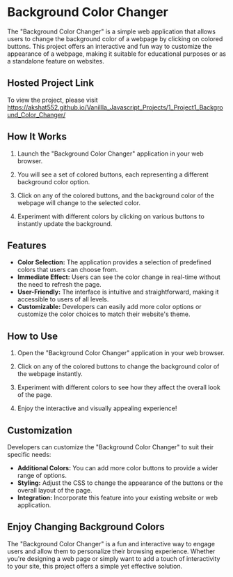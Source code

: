 # Background Color Changer

The "Background Color Changer" is a simple web application that allows users to change the background color of a webpage by clicking on colored buttons. This project offers an interactive and fun way to customize the appearance of a webpage, making it suitable for educational purposes or as a standalone feature on websites.

## Hosted Project Link

To view the project, please visit https://akshat552.github.io/Vanillla_Javascript_Projects/1_Project1_Background_Color_Changer/
## How It Works

1. Launch the "Background Color Changer" application in your web browser.

2. You will see a set of colored buttons, each representing a different background color option.

3. Click on any of the colored buttons, and the background color of the webpage will change to the selected color.

4. Experiment with different colors by clicking on various buttons to instantly update the background.

## Features

- **Color Selection:** The application provides a selection of predefined colors that users can choose from.
- **Immediate Effect:** Users can see the color change in real-time without the need to refresh the page.
- **User-Friendly:** The interface is intuitive and straightforward, making it accessible to users of all levels.
- **Customizable:** Developers can easily add more color options or customize the color choices to match their website's theme.

## How to Use

1. Open the "Background Color Changer" application in your web browser.

2. Click on any of the colored buttons to change the background color of the webpage instantly.

3. Experiment with different colors to see how they affect the overall look of the page.

4. Enjoy the interactive and visually appealing experience!

## Customization

Developers can customize the "Background Color Changer" to suit their specific needs:

- **Additional Colors:** You can add more color buttons to provide a wider range of options.
- **Styling:** Adjust the CSS to change the appearance of the buttons or the overall layout of the page.
- **Integration:** Incorporate this feature into your existing website or web application.

## Enjoy Changing Background Colors

The "Background Color Changer" is a fun and interactive way to engage users and allow them to personalize their browsing experience. Whether you're designing a web page or simply want to add a touch of interactivity to your site, this project offers a simple yet effective solution.

